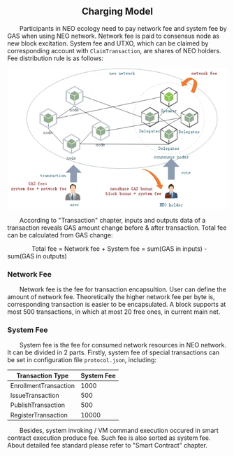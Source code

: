 ﻿<center><h2>Charging Model</h2></center>

&emsp;&emsp;Participants in NEO ecology need to pay network fee and system fee by GAS when using NEO network. Network fee is paid to consensus node as new block excitation. System fee and UTXO, which can be claimed by corresponding account with `ClaimTransaction`, are shares of NEO holders. Fee distribution rule is as follows:

[![economic model](../../images/blockchain/economic_model.jpg)](../../images/blockchain/economic_model.jpg)

&emsp;&emsp;According to "Transaction" chapter, inputs and outputs data of a transaction reveals GAS amount change before & after transaction. Total fee can be calculated from GAS change:

&emsp;&emsp;&emsp;&emsp;Total fee = Network fee + System fee = sum(GAS in inputs) - sum(GAS in outputs)

### **Network Fee**

&emsp;&emsp;Network fee is the fee for transaction encapsultion. User can define the amount of network fee. Theoretically the higher network fee per byte is, corresponding transaction is easier to be encapsulated. A block supports at most 500 transactions, in which at most 20 free ones, in current main net.

### **System Fee**
&emsp;&emsp;System fee is the fee for consumed network resources in NEO network. It can be divided in 2 parts. Firstly, system fee of special transactions can be set in configuration file `protocol.json`, including: 

| Transaction Type          |  System Fee |
|-----------------------|---------------|
| EnrollmentTransaction |      1000     |
| IssueTransaction      |       500     |
| PublishTransaction    |       500     |
| RegisterTransaction   |     10000     | 

&emsp;&emsp;Besides, system invoking / VM command execution occured in smart contract execution produce fee. Such fee is also sorted as system fee. About detailed fee standard please refer to "Smart Contract" chapter.




